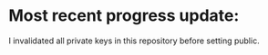 # Most recent progress update:
I invalidated all private keys in this repository before setting public.

